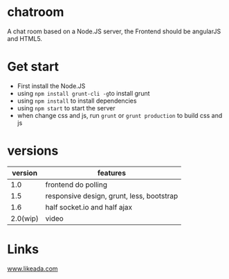 chatroom
========
A chat room based on a Node.JS server, the Frontend should be angularJS and HTML5.

# Get start
- First install the Node.JS
- using `npm install grunt-cli -g`to install grunt
- using `npm install` to install dependencies
- using `npm start` to start the server
- when change css and js, run `grunt` or `grunt production` to build css and js

# versions
|version|features|
|-------|--------|
|1.0|frontend do polling|
|1.5|responsive design, grunt, less, bootstrap|
|1.6|half socket.io and half ajax|
|2.0(wip)|video|

# Links
www.likeada.com

